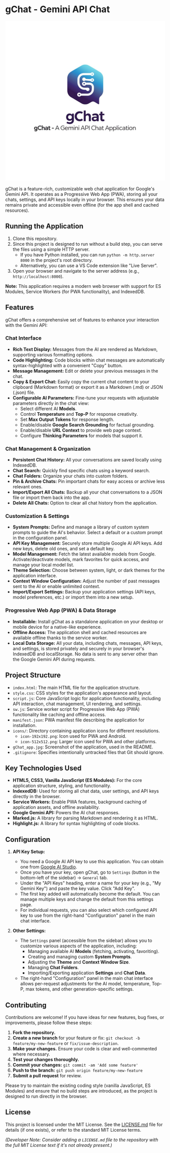 # gChat - Gemini API Chat

[![gChat Application Screenshot](gChat_app.jpg)](gChat_app.jpg)

gChat is a feature-rich, customizable web chat application for Google's Gemini API. It operates as a Progressive Web App (PWA), storing all your chats, settings, and API keys locally in your browser. This ensures your data remains private and accessible even offline (for the app shell and cached resources).

## Running the Application

1.  Clone this repository.
2.  Since this project is designed to run without a build step, you can serve the files using a simple HTTP server.
    *   If you have Python installed, you can run `python -m http.server 8000` in the project's root directory.
    *   Alternatively, you can use a VS Code extension like "Live Server".
3.  Open your browser and navigate to the server address (e.g., `http://localhost:8000`).

**Note:** This application requires a modern web browser with support for ES Modules, Service Workers (for PWA functionality), and IndexedDB.

## Features

gChat offers a comprehensive set of features to enhance your interaction with the Gemini API:

### Chat Interface
*   **Rich Text Display:** Messages from the AI are rendered as Markdown, supporting various formatting options.
*   **Code Highlighting:** Code blocks within chat messages are automatically syntax-highlighted with a convenient "Copy" button.
*   **Message Management:** Edit or delete your previous messages in the chat.
*   **Copy & Export Chat:** Easily copy the current chat content to your clipboard (Markdown format) or export it as a Markdown (.md) or JSON (.json) file.
*   **Configurable AI Parameters:** Fine-tune your requests with adjustable parameters directly in the chat view:
    *   Select different AI **Models**.
    *   Control **Temperature** and **Top-P** for response creativity.
    *   Set **Max Output Tokens** for response length.
    *   Enable/disable **Google Search Grounding** for factual grounding.
    *   Enable/disable **URL Context** to provide web page context.
    *   Configure **Thinking Parameters** for models that support it.

### Chat Management & Organization
*   **Persistent Chat History:** All your conversations are saved locally using IndexedDB.
*   **Chat Search:** Quickly find specific chats using a keyword search.
*   **Chat Folders:** Organize your chats into custom folders.
*   **Pin & Archive Chats:** Pin important chats for easy access or archive less relevant ones.
*   **Import/Export All Chats:** Backup all your chat conversations to a JSON file or import them back into the app.
*   **Delete All Chats:** Option to clear all chat history from the application.

### Customization & Settings
*   **System Prompts:** Define and manage a library of custom system prompts to guide the AI's behavior. Select a default or a custom prompt in the configuration panel.
*   **API Key Management:** Securely store multiple Google AI API keys. Add new keys, delete old ones, and set a default key.
*   **Model Management:** Fetch the latest available models from Google. Activate/deactivate models, mark favorites for quick access, and manage your local model list.
*   **Theme Selection:** Choose between system, light, or dark themes for the application interface.
*   **Context Window Configuration:** Adjust the number of past messages sent to the AI or enable unlimited context.
*   **Import/Export Settings:** Backup your application settings (API keys, model preferences, etc.) or import them into a new setup.

### Progressive Web App (PWA) & Data Storage
*   **Installable:** Install gChat as a standalone application on your desktop or mobile device for a native-like experience.
*   **Offline Access:** The application shell and cached resources are available offline thanks to the service worker.
*   **Local Data Storage:** All your data, including chats, messages, API keys, and settings, is stored privately and securely in your browser's IndexedDB and localStorage. No data is sent to any server other than the Google Gemini API during requests.

## Project Structure

*   `index.html`: The main HTML file for the application structure.
*   `style.css`: CSS styles for the application's appearance and layout.
*   `script.js`: Core JavaScript logic for application functionality, including API interaction, chat management, UI rendering, and settings.
*   `sw.js`: Service worker script for Progressive Web App (PWA) functionality like caching and offline access.
*   `manifest.json`: PWA manifest file describing the application for installation.
*   `icons/`: Directory containing application icons for different resolutions.
    *   `icon-192x192.png`: Icon used for PWA and Android.
    *   `icon-512x512.png`: Larger icon used for PWA and other platforms.
*   `gChat_app.jpg`: Screenshot of the application, used in the README.
*   `.gitignore`: Specifies intentionally untracked files that Git should ignore.

## Key Technologies Used

*   **HTML5, CSS3, Vanilla JavaScript (ES Modules):** For the core application structure, styling, and functionality.
*   **IndexedDB:** Used for storing all chat data, user settings, and API keys directly in the browser.
*   **Service Workers:** Enable PWA features, background caching of application assets, and offline availability.
*   **Google Gemini API:** Powers the AI chat responses.
*   **Marked.js:** A library for parsing Markdown and rendering it as HTML.
*   **Highlight.js:** A library for syntax highlighting of code blocks.

## Configuration

1.  **API Key Setup:**
    *   You need a Google AI API key to use this application. You can obtain one from [Google AI Studio](https://aistudio.google.com/app/apikey).
    *   Once you have your key, open gChat, go to `Settings` (button in the bottom-left of the sidebar) -> `General` tab.
    *   Under the "API Keys" heading, enter a name for your key (e.g., "My Gemini Key") and paste the key value. Click "Add Key".
    *   The first key added will automatically become the default. You can manage multiple keys and change the default from this settings page.
    *   For individual requests, you can also select which configured API key to use from the right-hand "Configuration" panel in the main chat interface.

2.  **Other Settings:**
    *   The `Settings` panel (accessible from the sidebar) allows you to customize various aspects of the application, including:
        *   Managing available AI **Models** (fetching, activating, favoriting).
        *   Creating and managing custom **System Prompts**.
        *   Adjusting the **Theme** and **Context Window Size**.
        *   Managing **Chat Folders**.
        *   Importing/Exporting application **Settings** and **Chat Data**.
    *   The right-hand "Configuration" panel in the main chat interface allows per-request adjustments for the AI model, temperature, Top-P, max tokens, and other generation-specific settings.

## Contributing

Contributions are welcome! If you have ideas for new features, bug fixes, or improvements, please follow these steps:

1.  **Fork the repository.**
2.  **Create a new branch** for your feature or fix: `git checkout -b feature/my-new-feature` or `fix/issue-description`.
3.  **Make your changes.** Ensure your code is clear and well-commented where necessary.
4.  **Test your changes thoroughly.**
5.  **Commit your changes:** `git commit -am 'Add some feature'`
6.  **Push to the branch:** `git push origin feature/my-new-feature`
7.  **Submit a pull request** for review.

Please try to maintain the existing coding style (vanilla JavaScript, ES Modules) and ensure that no build steps are introduced, as the project is designed to run directly in the browser.

## License

This project is licensed under the MIT License. See the [LICENSE.md](LICENSE.md) file for details (if one exists), or refer to the standard MIT License terms.

*(Developer Note: Consider adding a `LICENSE.md` file to the repository with the full MIT License text if it's not already present.)*
